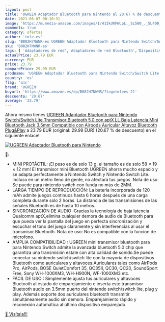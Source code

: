 ```yaml
---
layout: post
title: 'UGREEN Adaptador Bluetooth para Nintendo al 20.67 % de descuento'
date: 2021-06-07 00:10:31
image: 'https://m.media-amazon.com/images/I/41IkURFWLpL._SL500_._SL400_.jpg'
comments: true
category: ofertas
author: 'tole.es'
slug: 'B082H7NWNR-es UGREEN Adaptador Bluetooth para Nintendo Switch/Switch...'
sku: 'B082H7NWNR-es'
tags: [ 'Adaptadores de red','Adaptadores de red Bluetooth','Dispositivos de red','Informática','nintendo','ugreen', ]
actualPrice: 23.79 EUR
currency: EUR
price: 23.79
comparePrice: 29.99 EUR
prodname: 'UGREEN Adaptador Bluetooth para Nintendo Switch/Switch Lite  Transmisor Bluetooth 5.0 con aptX LL Baja Latencia  Mini Bluetooth Jack 3.5mm Compatible con Airpods Auricular Altavoz Bluetooth Plug&Play'
country: 'es'
flag: '🇪🇸'
brand: 'UGREEN'
buyurl: 'https://www.amazon.es/dp/B082H7NWNR/?tag=tolees-21'
descuento: '20.67'
average: '23.79'
---
```


Ahora mismo tienes [UGREEN Adaptador Bluetooth para Nintendo Switch/Switch Lite  Transmisor Bluetooth 5.0 con aptX LL Baja Latencia  Mini Bluetooth Jack 3.5mm Compatible con Airpods Auricular Altavoz Bluetooth Plug&Play](https://www.amazon.es/dp/B082H7NWNR/?tag=tolees-21) a 23.79 EUR (original: 29.99 EUR) (20.67 %  de descuento) en el siguiente enlace!

[![UGREEN Adaptador Bluetooth para Nintendo](https://m.media-amazon.com/images/I/41IkURFWLpL._SL500_._SL400_.jpg)](https://www.amazon.es/dp/B082H7NWNR/?tag=tolees-21)

🔎:

- MINI PROTÁCTIL: ¡El peso es de solo 13 g, el tamaño es de solo 58 × 19 × 12 mm! El transmisor mini Bluetooth UGREEN ahorra mucho espacio y se adapta perfectamente a Nintendo Switch y Nintendo Switch Lite. Incluso en un metro lleno de gente, no afectará tus juegos. Nota de uso: Se puede para nintendo switch con funda no más de 2MM.
- LARGA TIEMPO DE REPRODUCCIÓN: La batería incorporada de 120 mAh admite juegos continuos hasta 6 horas después de una carga completa durante solo 2 horas. La distancia de las transmisiones de las señales Bluetooth es de hasta 10 metros.
- SINCRONIZACIÓN DE AUDIO :Gracias la tecnología de baja latencia Qualcomm aptX,elimina cualquier demora de audio de Bluetooth para que pueda ver la pantalla del juego en perfecta sincronización y escuchar el tono del juego claramente y sin interferencias al usar el transmisor Bluetooth. Nota de uso: No es compatible con la funcion de microfono.
- AMPLIA COMPATIBILIDAD : UGREEN mini transmisor bluetooth para para Nintendo Switch admite la avanzada bluetooth 5.0 chip que garantiza una transmisión estale con alta calidad de sonido.Se puede conectar su nintendo switch/switch lite con la mayoría de dispositivos Bluetooth como auriculares y altavoces.Auriculares tales como AirPods Pro, AirPods, BOSE QuietComfort 35, QC35II, QC30, QC20, SoundSport Free, Sony WH-1000XM3, WH-H900N, WF-1000XM3 etc.
- FÁCIL DE USO : Simplemente ajusta tus auriculares y altavoces Bluetooth al estado de emparejamiento e inserta este transmisor Bluetooth audio en 3.5mm puerto del nintendo switch/switch lite, plug y play. Además soporte dos auriculares bluetooth transmitir simultáneamente audio sin demora. Emparejamiento rápido y reconexión automática al último dispositivo emparejado.

[🛒 Visítala!!!](https://www.amazon.es/dp/B082H7NWNR/?tag=tolees-21)
